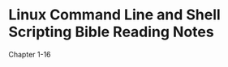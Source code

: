 Linux Command Line and Shell Scripting Bible Reading Notes
==========================================================
Chapter 1-16
